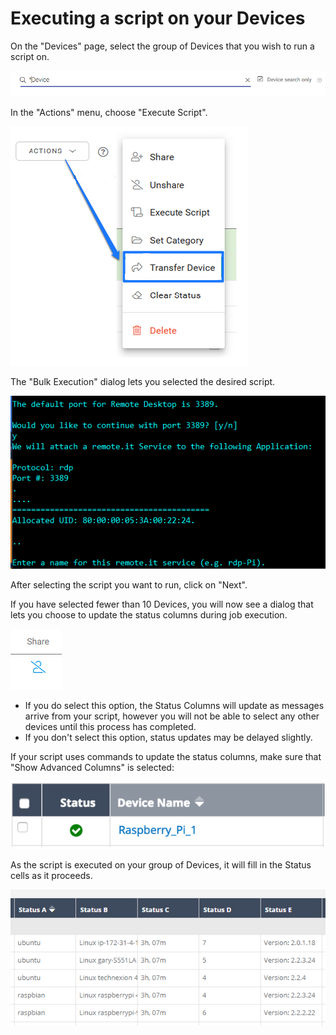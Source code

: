 # Executing a script on your Devices

On the "Devices" page, select the group of Devices that you wish to run a script on.

![](../../.gitbook/assets/image%20%28260%29.png)

In the "Actions" menu, choose "Execute Script".  

![](../../.gitbook/assets/image%20%28359%29.png)

The "Bulk Execution" dialog lets you selected the desired script.  

![](../../.gitbook/assets/image%20%28275%29.png)

After selecting the script you want to run, click on "Next".

If you have selected fewer than 10 Devices, you will now see a dialog that lets you choose to update the status columns during job execution.  

![](../../.gitbook/assets/image%20%28256%29.png)

* If you do select this option, the Status Columns will update as messages arrive from your script, however you will not be able to select any other devices until this process has completed.
* If you don't select this option, status updates may be delayed slightly.

If your script uses commands to update the status columns,  make sure that "Show Advanced Columns" is selected:

![](../../.gitbook/assets/image%20%283%29.png)

As the script is executed on your group of Devices, it will fill in the Status cells as it proceeds.

![](../../.gitbook/assets/image%20%28157%29.png)

